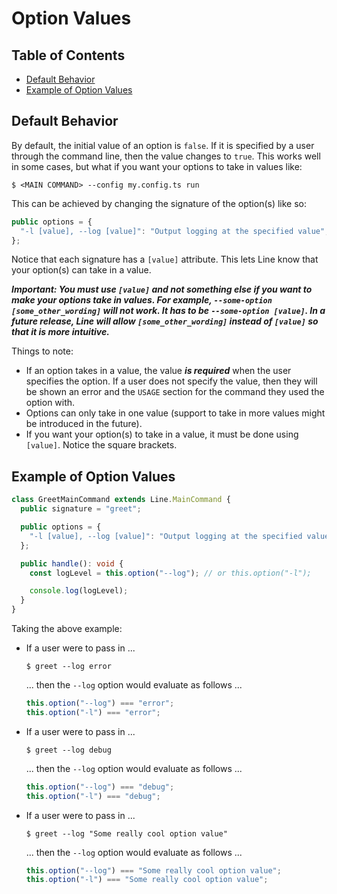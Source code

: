 # Option Values

## Table of Contents

- [Default Behavior](#default-behavior)
- [Example of Option Values](#example-of-option-values)

## Default Behavior

By default, the initial value of an option is `false`. If it is specified by a
user through the command line, then the value changes to `true`. This works well
in some cases, but what if you want your options to take in values like:

```shell
$ <MAIN COMMAND> --config my.config.ts run
```

This can be achieved by changing the signature of the option(s) like so:

```typescript
public options = {
  "-l [value], --log [value]": "Output logging at the specified value",
};
```

Notice that each signature has a `[value]` attribute. This lets Line know that
your option(s) can take in a value.

_**Important: You must use `[value]` and not something else if you want to make
your options take in values. For example, `--some-option [some_other_wording]`
will not work. It has to be `--some-option [value]`. In a future release, Line
will allow `[some_other_wording]` instead of `[value]` so that it is more
intuitive.**_

Things to note:

- If an option takes in a value, the value _**is required**_ when the user
  specifies the option. If a user does not specify the value, then they will be
  shown an error and the `USAGE` section for the command they used the option
  with.
- Options can only take in one value (support to take in more values might be
  introduced in the future).
- If you want your option(s) to take in a value, it must be done using
  `[value]`. Notice the square brackets.

## Example of Option Values

```typescript
class GreetMainCommand extends Line.MainCommand {
  public signature = "greet";

  public options = {
    "-l [value], --log [value]": "Output logging at the specified value",
  };

  public handle(): void {
    const logLevel = this.option("--log"); // or this.option("-l");

    console.log(logLevel);
  }
}
```

Taking the above example:

- If a user were to pass in ...

  ```shell
  $ greet --log error
  ```

  ... then the `--log` option would evaluate as follows ...

  ```typescript
  this.option("--log") === "error";
  this.option("-l") === "error";
  ```

- If a user were to pass in ...

  ```shell
  $ greet --log debug
  ```

  ... then the `--log` option would evaluate as follows ...

  ```typescript
  this.option("--log") === "debug";
  this.option("-l") === "debug";
  ```

- If a user were to pass in ...

  ```shell
  $ greet --log "Some really cool option value"
  ```

  ... then the `--log` option would evaluate as follows ...

  ```typescript
  this.option("--log") === "Some really cool option value";
  this.option("-l") === "Some really cool option value";
  ```
